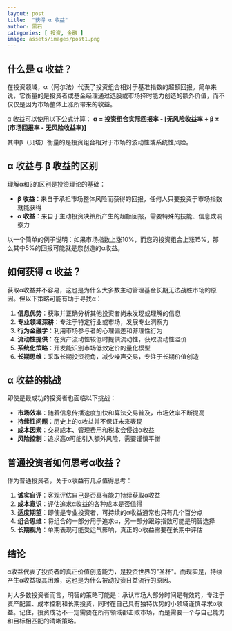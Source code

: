 ```yaml
---
layout: post
title:  "获得 α 收益"
author: 黑石
categories: [ 投资, 金融 ]
image: assets/images/post1.png
---
```


## 什么是 α 收益？

在投资领域，α（阿尔法）代表了投资组合相对于基准指数的超额回报。简单来说，它衡量的是投资者或基金经理通过选股或市场择时能力创造的额外价值，而不仅仅是因为市场整体上涨所带来的收益。

α 收益可以使用以下公式计算：
**α = 投资组合实际回报率 - [无风险收益率 + β × (市场回报率 - 无风险收益率)]**

其中β（贝塔）衡量的是投资组合相对于市场的波动性或系统性风险。

## α 收益与 β 收益的区别

理解α和β的区别是投资理论的基础：

- **β 收益**：来自于承担市场整体风险而获得的回报，任何人只要投资于市场指数就能获得
- **α 收益**：来自于主动投资决策所产生的超额回报，需要特殊的技能、信息或洞察力

以一个简单的例子说明：如果市场指数上涨10%，而您的投资组合上涨15%，那么其中5%的回报可能就是您创造的α收益。

## 如何获得 α 收益？

获取α收益并不容易，这也是为什么大多数主动管理基金长期无法战胜市场的原因。但以下策略可能有助于寻找α：

1. **信息优势**：获取并正确分析其他投资者尚未发现或理解的信息
2. **专业领域深耕**：专注于特定行业或市场，发展专业洞察力
3. **行为金融学**：利用市场参与者的心理偏差和非理性行为
4. **流动性提供**：在资产流动性较低时提供流动性，获取流动性溢价
5. **系统化策略**：开发能识别市场低效定价的量化模型
6. **长期思维**：采取长期投资视角，减少噪声交易，专注于长期价值创造

## α 收益的挑战

即使是最成功的投资者也面临以下挑战：

- **市场效率**：随着信息传播速度加快和算法交易普及，市场效率不断提高
- **持续性问题**：历史上的α收益并不保证未来表现
- **成本因素**：交易成本、管理费用和税收会侵蚀α收益
- **风险控制**：追求高α可能引入额外风险，需要谨慎平衡

## 普通投资者如何思考α收益？

作为普通投资者，关于α收益有几点值得思考：

1. **诚实自评**：客观评估自己是否真有能力持续获取α收益
2. **成本意识**：评估追求α收益的各种成本是否值得
3. **适度期望**：即使是专业投资者，可持续的α收益通常也只有几个百分点
4. **组合思维**：将组合的一部分用于追求α，另一部分跟踪指数可能是明智选择
5. **长期视角**：单期表现可能受运气影响，真正的α收益需要在长期中评估

## 结论

α收益代表了投资者的真正价值创造能力，是投资世界的"圣杯"。而现实是，持续产生α收益极其困难，这也是为什么被动投资日益流行的原因。

对大多数投资者而言，明智的策略可能是：承认市场大部分时间是有效的，专注于资产配置、成本控制和长期投资，同时在自己具有独特优势的小领域谨慎寻求α收益。记住，投资成功不一定需要在所有领域都击败市场，而是需要一个与自己能力和目标相匹配的清晰策略。 